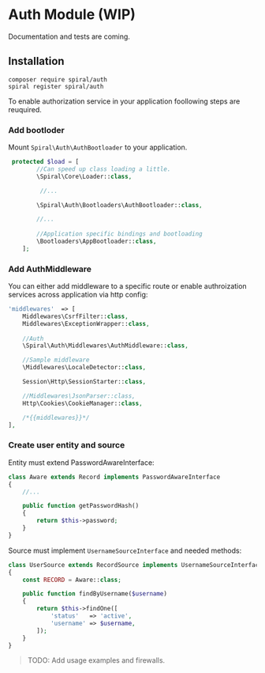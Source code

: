 # Auth Module (WIP)

Documentation and tests are coming.

## Installation
```
composer require spiral/auth
spiral register spiral/auth
```

To enable authorization service in your application foollowing steps are reuquired.

### Add bootloder
Mount `Spiral\Auth\AuthBootloader` to your application.

```php
 protected $load = [
        //Can speed up class loading a little.
        \Spiral\Core\Loader::class,

         //...

        \Spiral\Auth\Bootloaders\AuthBootloader::class,

        //...
        
        //Application specific bindings and bootloading
        \Bootloaders\AppBootloader::class,
    ];
```

### Add AuthMiddleware
You can either add middleware to a specific route or enable authroization services across application via http config:

```php
'middlewares'  => [
    Middlewares\CsrfFilter::class,
    Middlewares\ExceptionWrapper::class,
  
    //Auth
    \Spiral\Auth\Middlewares\AuthMiddleware::class,

    //Sample middleware
    \Middlewares\LocaleDetector::class,

    Session\Http\SessionStarter::class,

    //Middlewares\JsonParser::class,
    Http\Cookies\CookieManager::class,

    /*{{middlewares}}*/
],
```

### Create user entity and source

Entity must extend PasswordAwareInterface:

```php
class Aware extends Record implements PasswordAwareInterface
{
    //...

    public function getPasswordHash()
    {
        return $this->password;
    }
}
```

Source must implement `UsernameSourceInterface` and needed methods:

```php
class UserSource extends RecordSource implements UsernameSourceInterface
{
    const RECORD = Aware::class;

    public function findByUsername($username)
    {
        return $this->findOne([
            'status'   => 'active',
            'username' => $username,
        ]);
    }
}
```

> TODO: Add usage examples and firewalls.
